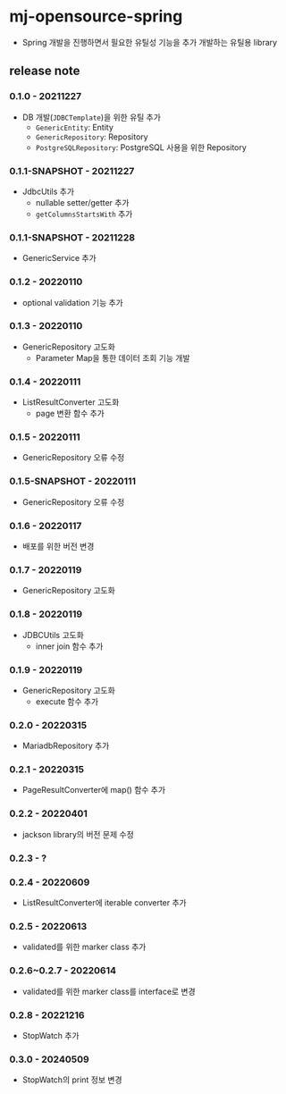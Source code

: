 # mj-opensource-spring
 - Spring 개발을 진행하면서 필요한 유틸성 기능을 추가 개발하는 유틸용 library


## release note
### 0.1.0 - 20211227
 + DB 개발(`JDBCTemplate`)을 위한 유틸 추가
   - `GenericEntity`: Entity
   - `GenericRepository`: Repository 
   - `PostgreSQLRepository`: PostgreSQL 사용을 위한 Repository

### 0.1.1-SNAPSHOT - 20211227
 + JdbcUtils 추가
   - nullable setter/getter 추가 
   - `getColumnsStartsWith` 추가

### 0.1.1-SNAPSHOT - 20211228
 + GenericService 추가

### 0.1.2 - 20220110
+ optional validation 기능 추가

### 0.1.3 - 20220110
+ GenericRepository 고도화
  - Parameter Map을 통한 데이터 조회 기능 개발 

### 0.1.4 - 20220111
+ ListResultConverter 고도화
  - page 변환 함수 추가 

### 0.1.5 - 20220111
+ GenericRepository 오류 수정

### 0.1.5-SNAPSHOT - 20220111
+ GenericRepository 오류 수정

### 0.1.6 - 20220117
+ 배포를 위한 버전 변경

### 0.1.7 - 20220119
+ GenericRepository 고도화

### 0.1.8 - 20220119
+ JDBCUtils 고도화
  - inner join 함수 추가 

### 0.1.9 - 20220119
+ GenericRepository 고도화
  - execute 함수 추가

### 0.2.0 - 20220315
+ MariadbRepository 추가

### 0.2.1 - 20220315
+ PageResultConverter에 map() 함수 추가

### 0.2.2 - 20220401
+ jackson library의 버전 문제 수정

### 0.2.3 - ?

### 0.2.4 - 20220609
+ ListResultConverter에 iterable converter 추가

### 0.2.5 - 20220613
+ validated를 위한 marker class 추가

### 0.2.6~0.2.7 - 20220614
+ validated를 위한 marker class를 interface로 변경

### 0.2.8 - 20221216
+ StopWatch 추가 

### 0.3.0 - 20240509
+ StopWatch의 print 정보 변경
